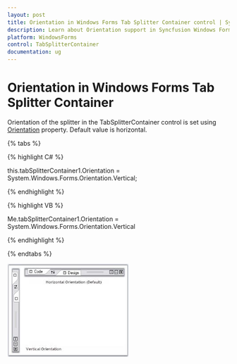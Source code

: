 ```yaml
---
layout: post
title: Orientation in Windows Forms Tab Splitter Container control | Syncfusion
description: Learn about Orientation support in Syncfusion Windows Forms Tab Splitter Container control and more details.
platform: WindowsForms
control: TabSplitterContainer
documentation: ug
---
```


# Orientation in Windows Forms Tab Splitter Container

Orientation of the splitter in the TabSplitterContainer control is set using [Orientation](https://help.syncfusion.com/cr/windowsforms/Syncfusion.Windows.Forms.Tools.TabSplitterContainer.html#Syncfusion_Windows_Forms_Tools_TabSplitterContainer_Orientation) property. Default value is horizontal.

{% tabs %}

{% highlight C# %}



this.tabSplitterContainer1.Orientation = System.Windows.Forms.Orientation.Vertical;

{% endhighlight %}

{% highlight VB %}



Me.tabSplitterContainer1.Orientation = System.Windows.Forms.Orientation.Vertical

{% endhighlight %}

{% endtabs %}

![Tab splitter Orientation](Orientation_images/Orientation_img1.jpeg)



